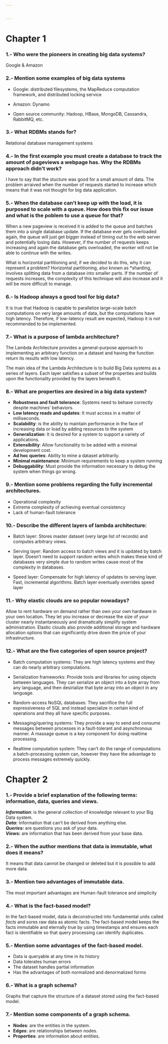 ```yaml
---


---
```


<h1 id="chapter-1">Chapter 1</h1>
<h3 id="who-were-the-pioneers-in-creating-big-data-systems">1.- Who were the pioneers in creating big data systems?</h3>
<p>Google &amp; Amazon</p>
<h3 id="mention-some-examples-of-big-data-systems">2.- Mention some examples of big data systems</h3>
<ul>
<li>
<p>Google: distributed filesystems, the MapReduce computation framework, and distributed locking service</p>
</li>
<li>
<p>Amazon: Dynamo</p>
</li>
<li>
<p>Open source community: Hadoop, HBase, MongoDB, Cassandra, RabbitMQ, etc.</p>
</li>
</ul>
<h3 id="what-rdbms-stands-for">3.- What RDBMs stands for?</h3>
<p>Relational database management systems</p>
<h3 id="in-the-first-example-you-must-create-a-database-to-track-the-amount-of-pageviews-a-webpage-has.-why-the-rdbms-approach-didnt-work">4.- In the first example you must create a database to track the amount of pageviews a webpage has. Why the RDBMs approach didn’t work?</h3>
<p>I have to say that the stucture was good for a small amount of data. The problem arraived when the number of requests started to increase which means that it was not thought for big data application.</p>
<h3 id="when-the-database-can’t-keep-up-with-the-load-it-is-purposed-to-scale-with-a-queue.-how-does-this-fix-our-issue-and-what-is-the-poblem-to-use-a-queue-for-that">5.- When the database can’t keep up with the load, it is purposed to scale with a queue. How does this fix our issue and what is the poblem to use a queue for that?</h3>
<p>When a new pageview is received it is added to the queue and batches them into a single database update. If the database ever gets overloaded again, the queue will just get bigger instead of timing out to the web server and potentially losing data. However, if the number of requests keeps increasing and again the database gets overloaded, the worker will not be able to continue with the writes.</p>
<p>What is horizontal partitioning and, if we decided to do this, why it can represent a problem? Horizontal partitioning, also known as *sharding, involves splitting data from a database into smaller parts. If the number of requests increases, the complexity of this technique will also increase and it will be more difficult to manage.</p>
<h3 id="is-hadoop-always-a-good-tool-for-big-data">6.- Is Hadoop always a good tool for big data?</h3>
<p>It is true that Hadoop is capable to parallelize large-scale batch computations on very large amounts of data, but the computations have high latency. Therefore, if low-latency result are expected, Hadoop it is not recommended to be implemented.</p>
<h3 id="what-is-a-purpose-of-lambda-architecture">7.- What is a purpose of lambda architecture?</h3>
<p>The Lambda Architecture provides a general-purpose approach to implementing an arbitrary function on a dataset and having the function return its results with low latency.</p>
<p>The main idea of the Lambda Architecture is to build Big Data systems as a series of layers. Each layer satisfies a subset of the properties and builds upon the functionality provided by the layers beneath it.</p>
<h3 id="what-are-properties-are-desired-in-a-big-data-system">8.- What are properties are desired in a big data system?</h3>
<ul>
<li><strong>Robustness and fault tolerance</strong>: Systems need to behave correctly despite machines’ behaviors.</li>
<li><strong>Low latency reads and updates</strong>: It must access in a matter of milliseconds.</li>
<li><strong>Scalability</strong>: is the ability to maintain performance in the face of increasing data or load by adding resources to the system</li>
<li><strong>Generalization</strong>: It is desired for a system to support a variety of applications.</li>
<li><strong>Extensibility</strong>: Allow functionality to be added with a minimal development cost.</li>
<li><strong>Ad hoc queries</strong>: Ability to mine a dataset arbitrarily.</li>
<li><strong>Minimal maintenance</strong>: Minimum requirements to keep a system running</li>
<li><strong>Debuggability</strong>: Must provide the information necessary to debug the system when things go wrong.</li>
</ul>
<h3 id="mention-some-problems-regarding-the-fully-incremental-architectures.">9.- Mention some problems regarding the fully incremental architectures.</h3>
<ul>
<li>Operational complexity</li>
<li>Extreme complexity of achieving eventual consistency</li>
<li>Lack of human-fault tolerance</li>
</ul>
<h3 id="describe-the-different-layers-of-lambda-architecture">10.- Describe the different layers of lambda architecture:</h3>
<ul>
<li>
<p>Batch layer: Stores master dataset (very large list of records) and computes arbitrary views.</p>
</li>
<li>
<p>Serving layer: Random access to batch views and it is updated by batch layer. Doesn’t need to support random writes which makes these kind of databases very simple due to random writes cause most of the complexity in databases.</p>
</li>
<li>
<p>Speed layer: Compensate for high latency of updates to serving layer. Fast, incremental algorithms. Batch layer eventually overrides speed layer</p>
</li>
</ul>
<h3 id="why-elastic-clouds-are-so-popular-nowadays">11.- Why elastic clouds are so popular nowadays?</h3>
<p>Allow to rent hardware on demand rather than own your own hardware in your own location. They let you increase or decrease the size of your cluster nearly instantaneously and dramatically simplify system administration. Elastic clouds also provide additional storage and hardware allocation options that can significantly drive down the price of your infrastructure.</p>
<h3 id="what-are-the-five-categories-of-open-source-project">12.- What are the five categories of open source project?</h3>
<ul>
<li>
<p>Batch computation systems: They are high latency systems and they can do nearly arbitrary computations.</p>
</li>
<li>
<p>Serialization frameworks: Provide tools and libraries for using objects between languages. They can serialize an object into a byte array from any language, and then desirialize that byte array into an object in any language.</p>
</li>
<li>
<p>Random-access NoSQL databases: They sacrifice the full expressiveness of SQL and instead specialize in certain kind of operations and they all have specific purposes.</p>
</li>
<li>
<p>Messaging/quering systems: They provide a way to send and consume messages between processes in a fault-tolerant and asynchronous manner. A massage queue is a key component for doing realtime processing.</p>
</li>
<li>
<p>Realtime computation system: They can’t do the range of computations a batch-processing system can, however they have the advantage to process messages extremely quickly.</p>
</li>
</ul>
<h1 id="chapter-2">Chapter 2</h1>
<h3 id="provide-a-brief-explanation-of-the-following-terms-information-data-queries-and-views.">1.- Provide a brief explanation of the following terms: information, data, queries and views.</h3>
<p><strong><em>Information</em></strong><em>:</em> is the general collection of knowledge relevant to your Big Data system.<br>
<em><strong>Data:</strong></em> Information that can’t be derived from anything else.<br>
<strong><em>Queries:</em></strong>  are questions you ask of your data.<br>
<strong><em>Views:</em></strong>  are information that has been derived from your base data.</p>
<h3 id="when-the-author-mentions-that-data-is-immutable-what-does-it-means">2.- When the author mentions that data is immutable, what does it means?</h3>
<p>It means that data cannot be changed or deleted but it is possible to add more data.</p>
<h3 id="mention-two-advantages-of-immutable-data.">3.- Mention two advantages of immutable data.</h3>
<p>The most important advantages are Human-fault tolerance and simplicity</p>
<h3 id="what-is-the-fact-based-model">4.- What is the fact-based model?</h3>
<p>In the fact-based model, data is deconstructed into fundamental units called <em>facts</em> and sores raw data as atomic facts. The fact-based model keeps the facts immutable and eternally true by using timestamps and ensures each fact is identifiable so that query processing can identify duplicates.</p>
<h3 id="mention-some-advantages-of-the-fact-based-model.">5.- Mention some advantages of the fact-based model.</h3>
<ul>
<li>Data is queryable at any time in its history</li>
<li>Data tolerates human errors</li>
<li>The dataset handles partial information</li>
<li>Has the advantages of both normalized and denormalized forms</li>
</ul>
<h3 id="what-is-a-graph-schema">6.- What is a graph schema?</h3>
<p>Graphs that capture the structure of a dataset stored using the fact-based model.</p>
<h3 id="mention-some-components-of-a-graph-schema.">7.- Mention some components of a graph schema.</h3>
<ul>
<li><strong>Nodes</strong>: are the entities in the system.</li>
<li><strong>Edges</strong>: are relationships between nodes.</li>
<li><strong>Properties</strong>: are information about entities.</li>
</ul>

